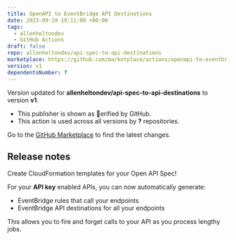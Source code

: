 ```yaml
---
title: OpenAPI to EventBridge API Destinations
date: 2023-09-19 19:11:09 +00:00
tags:
  - allenheltondev
  - GitHub Actions
draft: false
repo: allenheltondev/api-spec-to-api-destinations
marketplace: https://github.com/marketplace/actions/openapi-to-eventbridge-api-destinations
version: v1
dependentsNumber: ?
---
```



Version updated for **allenheltondev/api-spec-to-api-destinations** to version **v1**.
- This publisher is shown as erified by GitHub.
- This action is used across all versions by **?** repositories.

Go to the [GitHub Marketplace](https://github.com/marketplace/actions/openapi-to-eventbridge-api-destinations) to find the latest changes.

## Release notes

Create CloudFormation templates for your Open API Spec!

For your **API key** enabled APIs, you can now automatically generate:

* EventBridge rules that call your endpoints
* EventBridge API destinations for all your endpoints

This allows you to fire and forget calls to your API as you process lengthy jobs.
